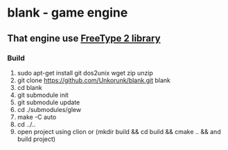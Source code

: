 # blank - game engine
## That engine use [FreeType 2 library](https://www.freetype.org/)

### Build
1. sudo apt-get install git dos2unix wget zip unzip
1. git clone https://github.com/Unkorunk/blank.git blank
1. cd blank
1. git submodule init
1. git submodule update
1. cd ./submodules/glew
1. make -C auto
1. cd ../..
1. open project using clion or (mkdir build && cd build && cmake .. && and build project)
